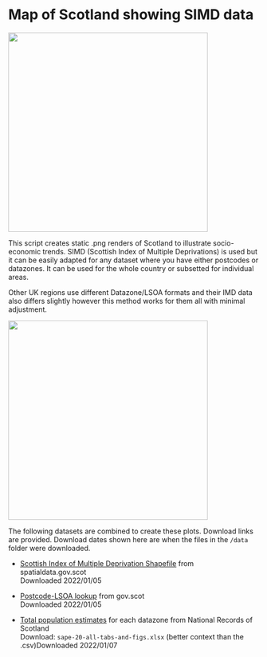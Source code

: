 # Map of Scotland showing SIMD data

<img src="https://user-images.githubusercontent.com/14912609/153426999-f5319d4c-a810-4081-9796-6445ca833f23.png" width="400">

This script creates static .png renders of Scotland to illustrate
socio-economic trends. SIMD (Scottish Index of Multiple Deprivations) is used but it can be easily adapted for any dataset where you have either postcodes or datazones. It can be used for the whole country or subsetted for individual areas.

Other UK regions use different Datazone/LSOA formats and their IMD data also differs slightly however this method works for them all with minimal adjustment.

<img src="https://user-images.githubusercontent.com/14912609/153427004-9f112f22-cbf8-4c60-9d92-0703c21cebfa.png" width="400">

The following datasets are combined to create these plots. Download links are provided. Download dates shown here are when the files in the `/data` folder were downloaded.

-   [Scottish Index of Multiple Deprivation
    Shapefile](https://maps.gov.scot/ATOM/shapefiles/SG_SIMD_2020.zip)
    from spatialdata.gov.scot\
    Downloaded 2022/01/05

-   [Postcode-LSOA
    lookup](https://www.gov.scot/publications/scottish-index-of-multiple-deprivation-2020v2-postcode-look-up/)
    from gov.scot\
    Downloaded 2022/01/05

-   [Total population
    estimates](https://www.nrscotland.gov.uk/statistics-and-data/statistics/statistics-by-theme/population/population-estimates/small-area-population-estimates-2011-data-zone-based/mid-2020)
    for each datazone from National Records of Scotland\
    Download: `sape-20-all-tabs-and-figs.xlsx` (better context than the
    .csv)Downloaded 2022/01/07
